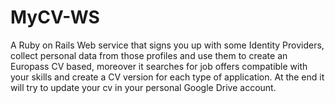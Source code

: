 # MyCV-WS
A  Ruby on Rails Web service that signs you up with some Identity Providers, collect personal data from those profiles and use them to create an Europass CV based, moreover it searches for job offers compatible with your skills and create a CV version for each type of application. At the end it will try to update your cv in your personal Google Drive account.

